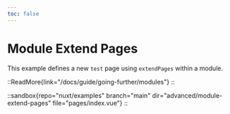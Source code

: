 ```yaml
---
toc: false
---
```


# Module Extend Pages

This example defines a new `test` page using `extendPages` within a module.

::ReadMore{link="/docs/guide/going-further/modules"}
::

::sandbox{repo="nuxt/examples" branch="main" dir="advanced/module-extend-pages" file="pages/index.vue"}
::
